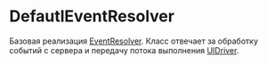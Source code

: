 # DefautlEventResolver

Базовая реализация [EventResolver](/docs/api/dart_api/EventResolver). Класс отвечает за обработку событий с сервера и передачу потока выполнения [UIDriver](/docs/api/dart_api/UIDriver.md).